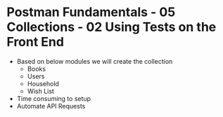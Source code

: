 # Postman Fundamentals - 05 Collections - 02 Using Tests on the Front End

- Based on below modules we will create the collection
	- Books
	- Users
	- Household
	- Wish List
- Time consuming to setup
- Automate API Requests
